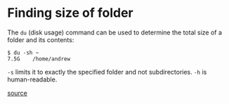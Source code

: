 # Finding size of folder

The `du` (disk usage) command can be used to determine the total size of a folder and its
contents:

```shell
$ du -sh ~
7.5G	/home/andrew
```

`-s` limits it to exactly the specified folder and not subdirectories. `-h` is
human-readable.

[source](https://linuxize.com/post/how-get-size-of-file-directory-linux/)
